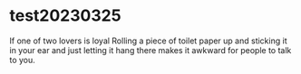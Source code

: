 # test20230325
If one of two lovers is loyal
Rolling a piece of toilet paper up and sticking it in your ear and just letting it hang there makes it awkward for people to talk to you.
